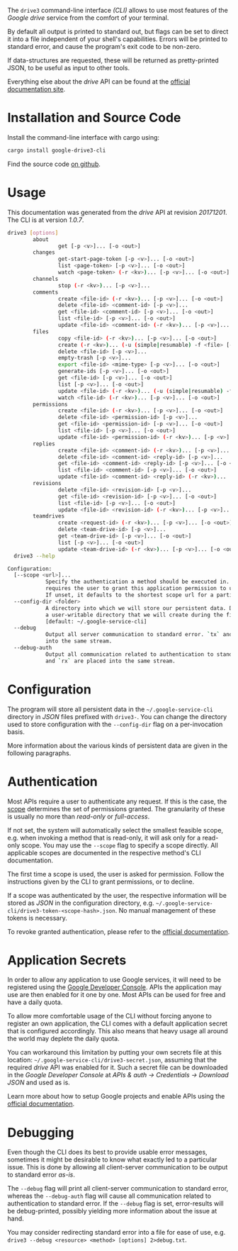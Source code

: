 <!---
DO NOT EDIT !
This file was generated automatically from 'src/mako/cli/README.md.mako'
DO NOT EDIT !
-->
The `drive3` command-line interface *(CLI)* allows to use most features of the *Google drive* service from the comfort of your terminal.

By default all output is printed to standard out, but flags can be set to direct it into a file independent of your shell's
capabilities. Errors will be printed to standard error, and cause the program's exit code to be non-zero.

If data-structures are requested, these will be returned as pretty-printed JSON, to be useful as input to other tools.

Everything else about the *drive* API can be found at the
[official documentation site](https://developers.google.com/drive/).

# Installation and Source Code

Install the command-line interface with cargo using:

```bash
cargo install google-drive3-cli
```

Find the source code [on github](https://github.com/Byron/google-apis-rs/tree/master/gen/drive3-cli).

# Usage

This documentation was generated from the *drive* API at revision *20171201*. The CLI is at version *1.0.7*.

```bash
drive3 [options]
        about
                get [-p <v>]... [-o <out>]
        changes
                get-start-page-token [-p <v>]... [-o <out>]
                list <page-token> [-p <v>]... [-o <out>]
                watch <page-token> (-r <kv>)... [-p <v>]... [-o <out>]
        channels
                stop (-r <kv>)... [-p <v>]...
        comments
                create <file-id> (-r <kv>)... [-p <v>]... [-o <out>]
                delete <file-id> <comment-id> [-p <v>]...
                get <file-id> <comment-id> [-p <v>]... [-o <out>]
                list <file-id> [-p <v>]... [-o <out>]
                update <file-id> <comment-id> (-r <kv>)... [-p <v>]... [-o <out>]
        files
                copy <file-id> (-r <kv>)... [-p <v>]... [-o <out>]
                create (-r <kv>)... (-u (simple|resumable) -f <file> [-m <mime>]) [-p <v>]... [-o <out>]
                delete <file-id> [-p <v>]...
                empty-trash [-p <v>]...
                export <file-id> <mime-type> [-p <v>]... [-o <out>]
                generate-ids [-p <v>]... [-o <out>]
                get <file-id> [-p <v>]... [-o <out>]
                list [-p <v>]... [-o <out>]
                update <file-id> (-r <kv>)... (-u (simple|resumable) -f <file> [-m <mime>]) [-p <v>]... [-o <out>]
                watch <file-id> (-r <kv>)... [-p <v>]... [-o <out>]
        permissions
                create <file-id> (-r <kv>)... [-p <v>]... [-o <out>]
                delete <file-id> <permission-id> [-p <v>]...
                get <file-id> <permission-id> [-p <v>]... [-o <out>]
                list <file-id> [-p <v>]... [-o <out>]
                update <file-id> <permission-id> (-r <kv>)... [-p <v>]... [-o <out>]
        replies
                create <file-id> <comment-id> (-r <kv>)... [-p <v>]... [-o <out>]
                delete <file-id> <comment-id> <reply-id> [-p <v>]...
                get <file-id> <comment-id> <reply-id> [-p <v>]... [-o <out>]
                list <file-id> <comment-id> [-p <v>]... [-o <out>]
                update <file-id> <comment-id> <reply-id> (-r <kv>)... [-p <v>]... [-o <out>]
        revisions
                delete <file-id> <revision-id> [-p <v>]...
                get <file-id> <revision-id> [-p <v>]... [-o <out>]
                list <file-id> [-p <v>]... [-o <out>]
                update <file-id> <revision-id> (-r <kv>)... [-p <v>]... [-o <out>]
        teamdrives
                create <request-id> (-r <kv>)... [-p <v>]... [-o <out>]
                delete <team-drive-id> [-p <v>]...
                get <team-drive-id> [-p <v>]... [-o <out>]
                list [-p <v>]... [-o <out>]
                update <team-drive-id> (-r <kv>)... [-p <v>]... [-o <out>]
  drive3 --help

Configuration:
  [--scope <url>]...
            Specify the authentication a method should be executed in. Each scope
            requires the user to grant this application permission to use it.
            If unset, it defaults to the shortest scope url for a particular method.
  --config-dir <folder>
            A directory into which we will store our persistent data. Defaults to
            a user-writable directory that we will create during the first invocation.
            [default: ~/.google-service-cli]
  --debug
            Output all server communication to standard error. `tx` and `rx` are placed
            into the same stream.
  --debug-auth
            Output all communication related to authentication to standard error. `tx`
            and `rx` are placed into the same stream.

```

# Configuration

The program will store all persistent data in the `~/.google-service-cli` directory in *JSON* files prefixed with `drive3-`.  You can change the directory used to store configuration with the `--config-dir` flag on a per-invocation basis.

More information about the various kinds of persistent data are given in the following paragraphs.

# Authentication

Most APIs require a user to authenticate any request. If this is the case, the [scope][scopes] determines the 
set of permissions granted. The granularity of these is usually no more than *read-only* or *full-access*.

If not set, the system will automatically select the smallest feasible scope, e.g. when invoking a
method that is read-only, it will ask only for a read-only scope. 
You may use the `--scope` flag to specify a scope directly. 
All applicable scopes are documented in the respective method's CLI documentation.

The first time a scope is used, the user is asked for permission. Follow the instructions given 
by the CLI to grant permissions, or to decline.

If a scope was authenticated by the user, the respective information will be stored as *JSON* in the configuration
directory, e.g. `~/.google-service-cli/drive3-token-<scope-hash>.json`. No manual management of these tokens
is necessary.

To revoke granted authentication, please refer to the [official documentation][revoke-access].

# Application Secrets

In order to allow any application to use Google services, it will need to be registered using the 
[Google Developer Console][google-dev-console]. APIs the application may use are then enabled for it
one by one. Most APIs can be used for free and have a daily quota.

To allow more comfortable usage of the CLI without forcing anyone to register an own application, the CLI
comes with a default application secret that is configured accordingly. This also means that heavy usage
all around the world may deplete the daily quota.

You can workaround this limitation by putting your own secrets file at this location: 
`~/.google-service-cli/drive3-secret.json`, assuming that the required *drive* API 
was enabled for it. Such a secret file can be downloaded in the *Google Developer Console* at 
*APIs & auth -> Credentials -> Download JSON* and used as is.

Learn more about how to setup Google projects and enable APIs using the [official documentation][google-project-new].


# Debugging

Even though the CLI does its best to provide usable error messages, sometimes it might be desirable to know
what exactly led to a particular issue. This is done by allowing all client-server communication to be 
output to standard error *as-is*.

The `--debug` flag will print all client-server communication to standard error, whereas the `--debug-auth` flag
will cause all communication related to authentication to standard error.
If the `--debug` flag is set, error-results will be debug-printed, possibly yielding more information about the 
issue at hand.

You may consider redirecting standard error into a file for ease of use, e.g. `drive3 --debug <resource> <method> [options] 2>debug.txt`.


[scopes]: https://developers.google.com/+/api/oauth#scopes
[revoke-access]: http://webapps.stackexchange.com/a/30849
[google-dev-console]: https://console.developers.google.com/
[google-project-new]: https://developers.google.com/console/help/new/